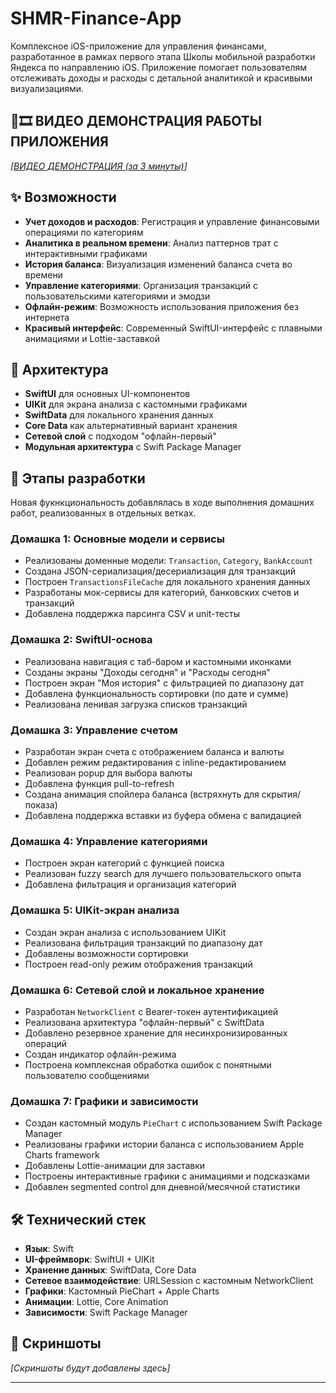 # SHMR-Finance-App
Комплексное iOS-приложение для управления финансами, разработанное в рамках первого этапа Школы мобильной разработки Яндекса по направлению iOS. 
Приложение помогает пользователям отслеживать доходы и расходы с детальной аналитикой и красивыми визуализациями.

## 🎥🎞 ВИДЕО ДЕМОНСТРАЦИЯ РАБОТЫ ПРИЛОЖЕНИЯ

*[[ВИДЕО ДЕМОНСТРАЦИЯ (за 3 минуты)](https://youtu.be/qEohMVquILo)]*


## ✨ Возможности

- **Учет доходов и расходов**: Регистрация и управление финансовыми операциями по категориям
- **Аналитика в реальном времени**: Анализ паттернов трат с интерактивными графиками
- **История баланса**: Визуализация изменений баланса счета во времени
- **Управление категориями**: Организация транзакций с пользовательскими категориями и эмодзи
- **Офлайн-режим**: Возможность использования приложения без интернета
- **Красивый интерфейс**: Современный SwiftUI-интерфейс с плавными анимациями и Lottie-заставкой

## 🧱 Архитектура

- **SwiftUI** для основных UI-компонентов
- **UIKit** для экрана анализа с кастомными графиками
- **SwiftData** для локального хранения данных
- **Core Data** как альтернативный вариант хранения
- **Сетевой слой** с подходом "офлайн-первый"
- **Модульная архитектура** с Swift Package Manager

## 📑 Этапы разработки
Новая фукнкциональность добавлялась в ходе выполнения домашних работ, реализованных в отдельных ветках.


### Домашка 1: Основные модели и сервисы
- Реализованы доменные модели: `Transaction`, `Category`, `BankAccount`
- Создана JSON-сериализация/десериализация для транзакций
- Построен `TransactionsFileCache` для локального хранения данных
- Разработаны мок-сервисы для категорий, банковских счетов и транзакций
- Добавлена поддержка парсинга CSV и unit-тесты

### Домашка 2: SwiftUI-основа
- Реализована навигация с таб-баром и кастомными иконками
- Созданы экраны "Доходы сегодня" и "Расходы сегодня"
- Построен экран "Моя история" с фильтрацией по диапазону дат
- Добавлена функциональность сортировки (по дате и сумме)
- Реализована ленивая загрузка списков транзакций

### Домашка 3: Управление счетом
- Разработан экран счета с отображением баланса и валюты
- Добавлен режим редактирования с inline-редактированием
- Реализован popup для выбора валюты
- Добавлена функция pull-to-refresh
- Создана анимация спойлера баланса (встряхнуть для скрытия/показа)
- Добавлена поддержка вставки из буфера обмена с валидацией

### Домашка 4: Управление категориями
- Построен экран категорий с функцией поиска
- Реализован fuzzy search для лучшего пользовательского опыта
- Добавлена фильтрация и организация категорий

### Домашка 5: UIKit-экран анализа
- Создан экран анализа с использованием UIKit
- Реализована фильтрация транзакций по диапазону дат
- Добавлены возможности сортировки
- Построен read-only режим отображения транзакций

### Домашка 6: Сетевой слой и локальное хранение
- Разработан `NetworkClient` с Bearer-токен аутентификацией
- Реализована архитектура "офлайн-первый" с SwiftData
- Добавлено резервное хранение для несинхронизированных операций
- Создан индикатор офлайн-режима
- Построена комплексная обработка ошибок с понятными пользователю сообщениями

### Домашка 7: Графики и зависимости
- Создан кастомный модуль `PieChart` с использованием Swift Package Manager
- Реализованы графики истории баланса с использованием Apple Charts framework
- Добавлены Lottie-анимации для заставки
- Построены интерактивные графики с анимациями и подсказками
- Добавлен segmented control для дневной/месячной статистики

## 🛠️ Технический стек

- **Язык**: Swift
- **UI-фреймворк**: SwiftUI + UIKit
- **Хранение данных**: SwiftData, Core Data
- **Сетевое взаимодействие**: URLSession с кастомным NetworkClient
- **Графики**: Кастомный PieChart + Apple Charts
- **Анимации**: Lottie, Core Animation
- **Зависимости**: Swift Package Manager

## 📸 Скриншоты

*[Скриншоты будут добавлены здесь]*

---
